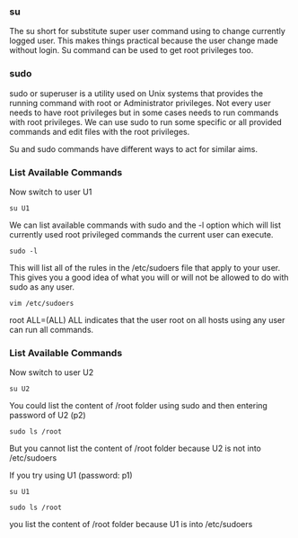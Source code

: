 ### su

The su short for substitute super user command using to change currently logged user. This makes things practical because the user change made without login. Su command can be used to get root privileges too. 

### sudo

sudo or superuser is a utility used on Unix systems that provides the running command with root or Administrator privileges. Not every user needs to have root privileges but in some cases needs to run commands with root privileges. We can use sudo to run some specific or all provided commands and edit files with the root privileges.

Su and sudo commands have different ways to act for similar aims.

### List Available Commands

Now switch to user U1

`su U1`

We can list available commands with sudo and the -l option which will list currently used root privileged commands the current user can execute.

`sudo -l`

This will list all of the rules in the /etc/sudoers file that apply to your user. This gives you a good idea of what you will or will not be allowed to do with sudo as any user.

`vim /etc/sudoers`

root  ALL=(ALL) ALL indicates that the user root on all hosts using any user can run all commands. 

### List Available Commands

Now switch to user U2

`su U2`

You could list the content of /root folder using sudo and then entering password of U2 (p2)

`sudo ls /root`

But you cannot list the content of /root folder because U2 is not into /etc/sudoers 

If you try using U1 (password: p1)

`su U1`

`sudo ls /root`

you list the content of /root folder because U1 is into /etc/sudoers 


